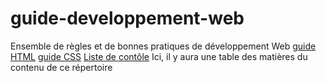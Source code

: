 # guide-developpement-web
Ensemble de règles et de bonnes pratiques de développement Web
[guide HTML](guide-html.md)
[guide CSS](guide-css.md)
[Liste de contôle](liste-de-controle-101.md)
Ici, il y aura une table des matières du contenu de ce répertoire
